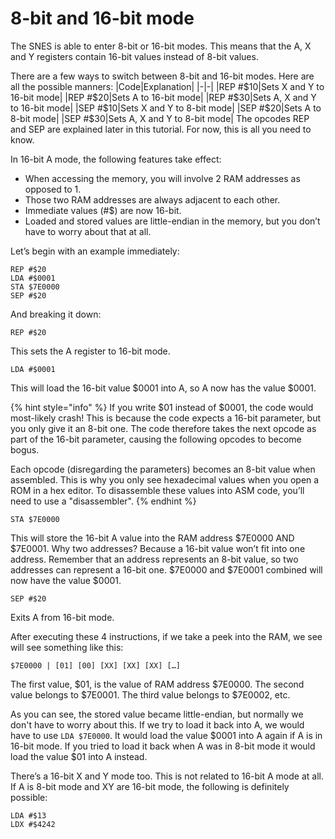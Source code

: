 # 8-bit and 16-bit mode
The SNES is able to enter 8-bit or 16-bit modes. This means that the A, X and Y registers contain 16-bit values instead of 8-bit values.

There are a few ways to switch between 8-bit and 16-bit modes. Here are all the possible manners:
|Code|Explanation|
|-|-|
|REP #$10|Sets X and Y to 16-bit mode|
|REP #$20|Sets A to 16-bit mode|
|REP #$30|Sets A, X and Y to 16-bit mode|
|SEP #$10|Sets X and Y to 8-bit mode|
|SEP #$20|Sets A to 8-bit mode|
|SEP #$30|Sets A, X and Y to 8-bit mode|
The opcodes REP and SEP are explained later in this tutorial. For now, this is all you need to know.

In 16-bit A mode, the following features take effect:
* When accessing the memory, you will involve 2 RAM addresses as opposed to 1.
* Those two RAM addresses are always adjacent to each other.
* Immediate values (#$) are now 16-bit.
* Loaded and stored values are little-endian in the memory, but you don’t have to worry about that at all.

Let’s begin with an example immediately:
```
REP #$20
LDA #$0001
STA $7E0000
SEP #$20
```
And breaking it down:
```
REP #$20
```
This sets the A register to 16-bit mode.
```
LDA #$0001
```
This will load the 16-bit value $0001 into A, so A now has the value $0001.

{% hint style="info" %}
If you write $01 instead of $0001, the code would most-likely crash! This is because the code expects a 16-bit parameter, but you only give it an 8-bit one. The code therefore takes the next opcode as part of the 16-bit parameter, causing the following opcodes to become bogus.

Each opcode (disregarding the parameters) becomes an 8-bit value when assembled. This is why you only see hexadecimal values when you open a ROM in a hex editor. To disassemble these values into ASM code, you’ll need to use a "disassembler".
{% endhint %}

```
STA $7E0000
```
This will store the 16-bit A value into the RAM address $7E0000 AND $7E0001. Why two addresses? Because a 16-bit value won’t fit into one address. Remember that an address represents an 8-bit value, so two addresses can represent a 16-bit one. $7E0000 and $7E0001 combined will now have the value $0001. 

```
SEP #$20
```
Exits A from 16-bit mode.

After executing these 4 instructions, if we take a peek into the RAM, we see will see something like this:
```
$7E0000 | [01] [00] [XX] [XX] [XX] […]
```
The first value, $01, is the value of RAM address $7E0000. The second value belongs to $7E0001. The third value belongs to $7E0002, etc.

As you can see, the stored value became little-endian, but normally we don't have to worry about this. If we try to load it back into A, we would have to use `LDA $7E0000`. It would load the value $0001 into A again if A is in 16-bit mode. If you tried to load it back when A was in 8-bit mode it would load the value $01 into A instead.

There’s a 16-bit X and Y mode too. This is not related to 16-bit A mode at all. If A is 8-bit mode and XY are 16-bit mode, the following is definitely possible:

```
LDA #$13
LDX #$4242
```